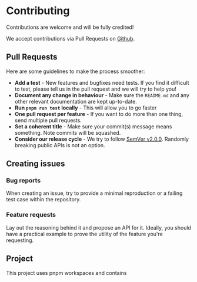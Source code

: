 # Contributing

Contributions are welcome and will be fully credited!

We accept contributions via Pull Requests on [Github](https://github.com/posva-sponsors/vue-termui).

## Pull Requests

Here are some guidelines to make the process smoother:

- **Add a test** - New features and bugfixes need tests. If you find it difficult to test, please tell us in the pull request and we will try to help you!
- **Document any change in behaviour** - Make sure the `README.md` and any other relevant documentation are kept up-to-date.
- **Run `pnpm run test` locally** - This will allow you to go faster
- **One pull request per feature** - If you want to do more than one thing, send multiple pull requests.
- **Set a coherent title** - Make sure your commit(s) message means something. Note commits will be squashed.
- **Consider our release cycle** - We try to follow [SemVer v2.0.0](http://semver.org/). Randomly breaking public APIs is not an option.

## Creating issues

### Bug reports

When creating an issue, try to provide a minimal reproduction or a failing test case within the repository.

### Feature requests

Lay out the reasoning behind it and propose an API for it. Ideally, you should have a practical example to prove the utility of the feature you're requesting.

## Project

This project uses pnpm workspaces and contains
